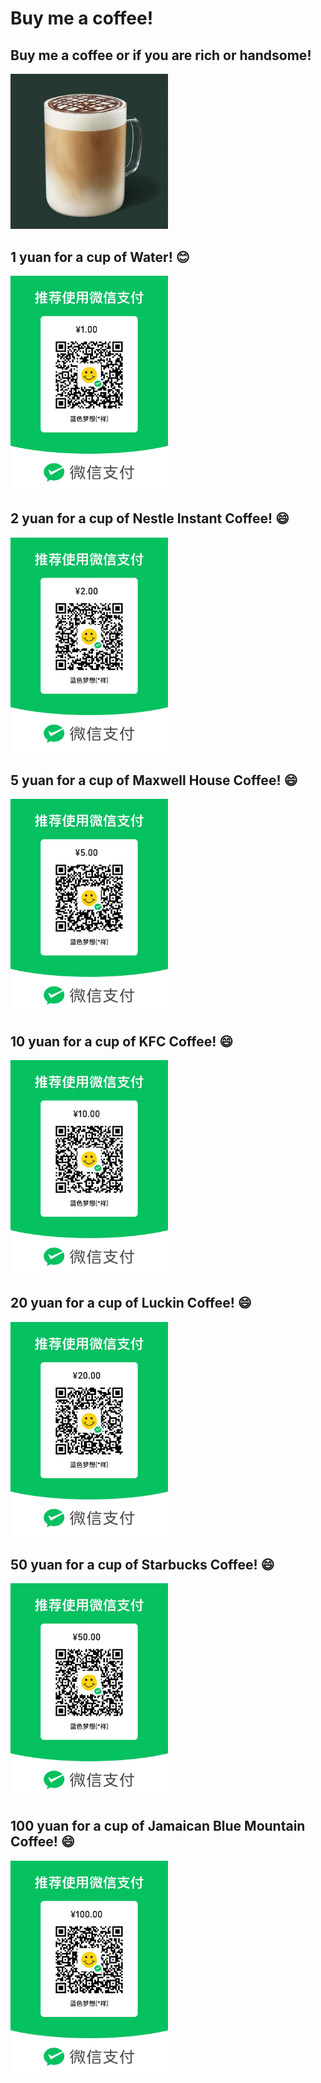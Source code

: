 # Buy me a coffee!

## Buy me a coffee or if you are rich or handsome!
<img src="./coffee.jpg"  width="50%" height="50%"/>

## 1 yuan for a cup of Water! 😊
<img src="./1-yuan.jpg"  width="50%" height="50%"/>

## 2 yuan for a cup of Nestle Instant Coffee! 😄
<img src="./2-yuan.jpg"  width="50%" height="50%"/>

## 5 yuan for a cup of Maxwell House Coffee! 😄
<img src="./5-yuan.jpg"  width="50%" height="50%"/>

## 10 yuan for a cup of KFC Coffee! 😄
<img src="./10-yuan.jpg"  width="50%" height="50%"/>

## 20 yuan for a cup of Luckin Coffee! 😄
<img src="./20-yuan.jpg"  width="50%" height="50%"/>

## 50 yuan for a cup of Starbucks Coffee! 😄
<img src="./50-yuan.jpg"  width="50%" height="50%"/>

## 100 yuan for a cup of Jamaican Blue Mountain Coffee! 😄
<img src="./100-yuan.jpg"  width="50%" height="50%"/>
